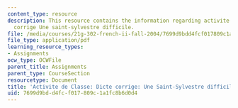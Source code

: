 ```yaml
---
content_type: resource
description: This resource contains the information regarding activite de classe dicte
  corrige Une saint-sylvestre difficile.
file: /media/courses/21g-302-french-ii-fall-2004/7699d9bdd4fcf017809c1a1fc8b6d0d4_MIT21G_302_F04_difficile_D.pdf
file_type: application/pdf
learning_resource_types:
- Assignments
ocw_type: OCWFile
parent_title: Assignments
parent_type: CourseSection
resourcetype: Document
title: 'Activite de Classe: Dicte corrige: Une Saint-Sylvestre difficile'
uid: 7699d9bd-d4fc-f017-809c-1a1fc8b6d0d4
---
```

